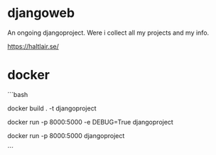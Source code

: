 # djangoweb
An ongoing djangoproject.
Were i collect all my projects and my info.

https://haltlair.se/  



# docker

´´´bash

docker build . -t djangoproject

docker run -p 8000:5000 -e DEBUG=True djangoproject


docker run -p 8000:5000 djangoproject

´´´


